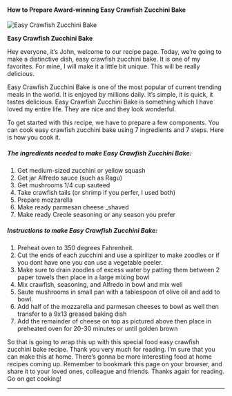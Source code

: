             

#### How to Prepare Award-winning Easy Crawfish Zucchini Bake

![Easy Crawfish Zucchini Bake](https://img-global.cpcdn.com/recipes/c78fc5069263e6e9/751x532cq70/easy-crawfish-zucchini-bake-recipe-main-photo.jpg)

**Easy Crawfish Zucchini Bake**

Hey everyone, it’s John, welcome to our recipe page. Today, we’re going to make a distinctive dish, easy crawfish zucchini bake. It is one of my favorites. For mine, I will make it a little bit unique. This will be really delicious.

Easy Crawfish Zucchini Bake is one of the most popular of current trending meals in the world. It is enjoyed by millions daily. It’s simple, it is quick, it tastes delicious. Easy Crawfish Zucchini Bake is something which I have loved my entire life. They are nice and they look wonderful.

To get started with this recipe, we have to prepare a few components. You can cook easy crawfish zucchini bake using 7 ingredients and 7 steps. Here is how you cook it.

##### The ingredients needed to make Easy Crawfish Zucchini Bake:

1.  Get medium-sized zucchini or yellow squash
2.  Get jar Alfredo sauce (such as Ragu)
3.  Get mushrooms 1/4 cup sauteed
4.  Take crawfish tails (or shrimp if you perfer, I used both)
5.  Prepare mozzarella
6.  Make ready parmesan cheese \_shaved
7.  Make ready Creole seasoning or any season you prefer

##### Instructions to make Easy Crawfish Zucchini Bake:

1.  Preheat oven to 350 degrees Fahrenheit.
2.  Cut the ends of each zucchini and use a spirilizer to make zoodles or if you dont have one you can use a vegetable peeler.
3.  Make sure to drain zoodles of excess water by patting them between 2 paper towels then place in a large mixing bowl
4.  Mix crawfish, seasoning, and Alfredo in bowl and mix well
5.  Saute mushrooms in small pan with a tablespoon of olive oil and add to bowl.
6.  Add half of the mozzarella and parmesan cheeses to bowl as well then transfer to a 9x13 greased baking dish
7.  Add the remainder of cheese on top as pictured above then place in preheated oven for 20-30 minutes or until golden brown

So that is going to wrap this up with this special food easy crawfish zucchini bake recipe. Thank you very much for reading. I’m sure that you can make this at home. There’s gonna be more interesting food at home recipes coming up. Remember to bookmark this page on your browser, and share it to your loved ones, colleague and friends. Thanks again for reading. Go on get cooking!

* * *
